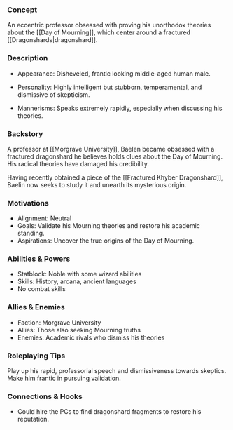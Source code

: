 ### Concept 

An eccentric professor obsessed with proving his unorthodox theories about the [[Day of Mourning]], which center around a fractured [[Dragonshards|dragonshard]].

### Description

- Appearance: Disheveled, frantic looking middle-aged human male. 

- Personality: Highly intelligent but stubborn, temperamental, and dismissive of skepticism.

- Mannerisms: Speaks extremely rapidly, especially when discussing his theories.

### Backstory

A professor at [[Morgrave University]], Baelen became obsessed with a fractured dragonshard he believes holds clues about the Day of Mourning. His radical theories have damaged his credibility.

Having recently obtained a piece of the [[Fractured Khyber Dragonshard]], Baelin now seeks to study it and unearth its mysterious origin.
### Motivations

- Alignment: Neutral
- Goals: Validate his Mourning theories and restore his academic standing.
- Aspirations: Uncover the true origins of the Day of Mourning.

### Abilities & Powers

- Statblock: Noble with some wizard abilities
- Skills: History, arcana, ancient languages 
- No combat skills

### Allies & Enemies

- Faction: Morgrave University
- Allies: Those also seeking Mourning truths
- Enemies: Academic rivals who dismiss his theories

### Roleplaying Tips 

Play up his rapid, professorial speech and dismissiveness towards skeptics. Make him frantic in pursuing validation.

### Connections & Hooks

- Could hire the PCs to find dragonshard fragments to restore his reputation.